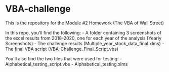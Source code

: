 # VBA-challenge
This is the repository for the Module #2 Homework (The VBA of Wall Street)

In this repo, you'll find the following:
    - A folder containing 3 screenshots of the excel results from 2018-2020, one for each year of the analysis (Yearly Screenshots)
    - The challenge results (Multiple_year_stock_data_final.xlms)
    - The final VBA script (VBA-Challenge_Final_Script.vbs)

You'll also find the two files that were used for testing:
    - Alphabetical_testing_script.vbs
    - Alphabetical_testing.xlms

